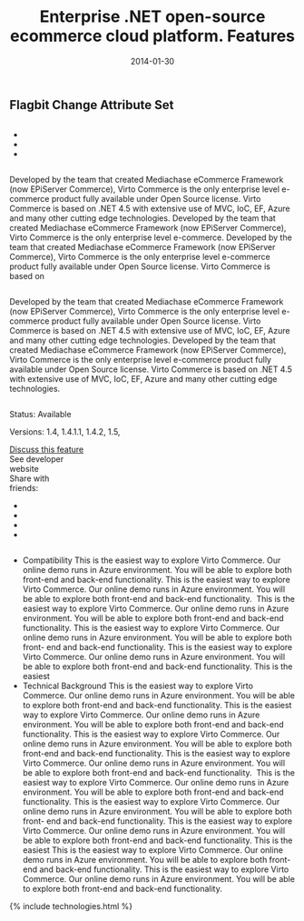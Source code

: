 ﻿---
layout: post
title: Enterprise .NET open-source ecommerce cloud platform. Features
description: Enterprise .NET open-source ecommerce cloud platform. Features
date: 2014-01-30
permalink: /pages/features
tags : 
- features
- commerce
---
<article role="main" class="main">
	<div class="features">
		<div class="responsive">
			<h2 class="title">Flagbit Change Attribute Set</h2>
		</div>
		<div class="features-content clearfix">
			<div class="responsive">
				<div class="column">
					<div class="feature-slider">
						<img alt="" src="/Content/images/features/bg-main.jpg" class="feature-main_slide">
						<div class="feature-nav">
							<a class="feature-control back"></a>
							<ul class="list clearfix">
								<li class="list-item">
									<img alt="" src="/Content/images/features/1.jpg" class="feature-slide">
								</li>
								<li class="list-item">
									<img alt="" src="/Content/images/features/2.jpg" class="feature-slide">
								</li>
								<li class="list-item active">
									<img alt="" src="/Content/images/features/1.jpg" class="feature-slide">
								</li>
							</ul>
							<a class="feature-control next"></a>
						</div>
					</div>
				</div>
				<div class="column">
					<p class="feature-descr">
						Developed by the team that created Mediachase
						eCommerce Framework (now EPiServer Commerce),
						Virto Commerce is the only enterprise level
						e-commerce product fully available under Open
						Source license. Virto Commerce is based on .NET
						4.5 with extensive use of MVC, IoC, EF, Azure and
						many other cutting edge technologies. Developed by
						the team that created Mediachase eCommerce
						Framework (now EPiServer Commerce), Virto
						Commerce is the only enterprise level e-commerce.
						Developed by the team that created Mediachase
						eCommerce Framework (now EPiServer Commerce),
						Virto Commerce is the only enterprise level
						e-commerce product fully available under Open
						Source license. Virto Commerce is based on
					</p>
				</div>
				<p class="feature-descr">
					Developed by the team that created Mediachase eCommerce Framework (now EPiServer Commerce), Virto Commerce is the only
					enterprise level e-commerce product fully available under Open Source license. Virto Commerce is based on .NET 4.5 with extensive
					use of MVC, IoC, EF, Azure and many other cutting edge technologies. Developed by the team that created Mediachase eCommerce Framework (now EPiServer Commerce), Virto Commerce is the only enterprise level e-commerce product fully available under Open Source license. Virto Commerce is based on .NET 4.5 with extensive use of MVC, IoC, EF, Azure and many other cutting edge
					technologies.
				</p>
			</div>
		</div>
		<div class="features-meta clearfix">
			<div class="responsive">
				<div class="column">
					<div class="feature-info">
						<p>Status: Available</p>
						<p>Versions: 1.4, 1.4.1.1, 1.4.2, 1.5,</p>
					</div>
					<a class="button white large" href="#">Discuss this feature</a>
				</div>
				<div class="column">
					<a class="feauture-link link">See developer <br>website</a>
					<div class="feauture-soc">
						<span class="feauture-soc_name">Share with <br>friends:</span>
						<ul class="list __inline __socials">
							<li class="list-item plus">
								<a target="_blank" href="https://plus.google.com/u/0/110275588520785121043/posts"></a>
							</li>
							<li class="list-item ln">
								<a target="_blank" href="http://www.linkedin.com/company/virtoway/virto-commerce-788516/product?trk=biz_product"></a>
							</li>
							<li class="list-item fb">
								<a target="_blank" href="http://paper.li/VirtoCommerce/1372664803"></a>
							</li>
							<li class="list-item">
								<a target="_blank" href="https://twitter.com/VirtoCommerce"></a>
							</li>
						</ul>
					</div>
				</div>
			</div>
		</div>
		<div class="features-list __responsive">
			<ul class="list">
				<li class="list-item">
					<span class="title">Compatibility</span>
					<span class="descr">
						This is the easiest way to explore Virto Commerce. Our online demo runs in Azure environment. You will be able to explore
						both front-end and back-end functionality. This is the easiest way to explore Virto Commerce. Our online demo runs in Azure
						environment. You will be able to explore both front-end and back-end functionality.
					</span>
					<img alt="" src="/Content/images/features/bg-main.jpg">
					<span class="descr">
						This is the easiest way to explore Virto Commerce. Our online
						demo runs in Azure environment. You will be able to explore
						both front-end and back-end functionality. This is the easiest
						way to explore Virto Commerce. Our online demo runs in
						Azure environment. You will be able to explore both front-
						end and back-end functionality.
					</span>
					<span class="descr">
						This is the easiest way to explore Virto Commerce. Our online
						demo runs in Azure environment. You will be able to explore
						both front-end and back-end functionality. This is the easiest
					</span>
				</li>
				<li class="list-item">
					<span class="title">Technical Background</span>
					<span class="descr">
						This is the easiest way to explore Virto Commerce. Our online demo runs in Azure environment. You will be able to explore
						both front-end and back-end functionality. This is the easiest way to explore Virto Commerce. Our online demo runs in Azure
						environment. You will be able to explore both front-end and back-end functionality.
					</span>
					<span class="descr">
						This is the easiest way to explore Virto Commerce. Our online demo runs in Azure environment. You will be able to explore
						both front-end and back-end functionality. This is the easiest way to explore Virto Commerce. Our online demo runs in Azure
						environment. You will be able to explore both front-end and back-end functionality.
					</span>
					<img alt="" src="/Content/images/features/bg-main.jpg">
					<span class="descr">
						This is the easiest way to explore Virto Commerce. Our online
						demo runs in Azure environment. You will be able to explore
						both front-end and back-end functionality. This is the easiest
						way to explore Virto Commerce. Our online demo runs in
						Azure environment. You will be able to explore both front-
						end and back-end functionality.
					</span>
					<span class="descr">
						This is the easiest way to explore Virto Commerce. Our online
						demo runs in Azure environment. You will be able to explore
						both front-end and back-end functionality. This is the easiest
					</span>
					<span class="descr">
						This is the easiest way to explore Virto Commerce. Our online demo runs in Azure environment. You will be able to explore
						both front-end and back-end functionality. This is the easiest way to explore Virto Commerce. Our online demo runs in Azure
						environment. You will be able to explore both front-end and back-end functionality.
					</span>
				</li>
			</ul>
		</div>
	</div>
	{% include technologies.html %}
</article>
